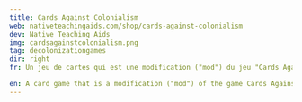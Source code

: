 ```yaml
---
title: Cards Against Colonialism
web: nativeteachingaids.com/shop/cards-against-colonialism
dev: Native Teaching Aids
img: cardsagainstcolonialism.png
tag: decolonizationgames
dir: right
fr: Un jeu de cartes qui est une modification ("mod") du jeu "Cards Against Humanity". Ce jeu est une pièce de satire touchant aux stéréotypes sur les communautés indigènes. "Cards Against Colonialism cherche à embrasser la culture autochtone moderne, et nous permet d’apprendre et de rire en même temps."

en: A card game that is a modification ("mod") of the game Cards Against Humanity. This game is intended as a work of satire and to acknowledge the stereotypes of the indigenous communities. "Cards Against Colonialism attempts to embrace the modern Native Culture, and allows us to learn and laugh at the same time."
---
```

